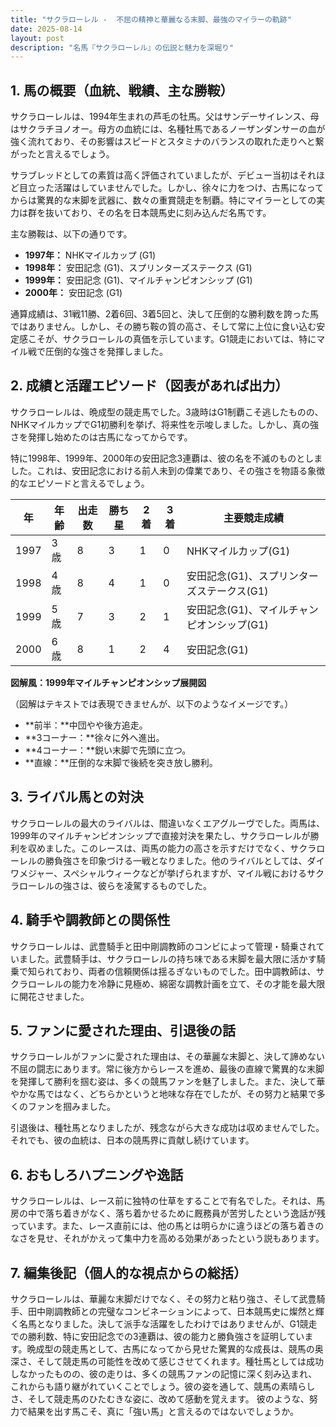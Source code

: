 ```yaml
---
title: "サクラローレル -  不屈の精神と華麗なる末脚、最強のマイラーの軌跡"
date: 2025-08-14
layout: post
description: "名馬『サクラローレル』の伝説と魅力を深堀り"
---
```


## 1. 馬の概要（血統、戦績、主な勝鞍）

サクラローレルは、1994年生まれの芦毛の牡馬。父はサンデーサイレンス、母はサクラチヨノオー。母方の血統には、名種牡馬であるノーザンダンサーの血が強く流れており、その影響はスピードとスタミナのバランスの取れた走りへと繋がったと言えるでしょう。

サラブレッドとしての素質は高く評価されていましたが、デビュー当初はそれほど目立った活躍はしていませんでした。しかし、徐々に力をつけ、古馬になってからは驚異的な末脚を武器に、数々の重賞競走を制覇。特にマイラーとしての実力は群を抜いており、その名を日本競馬史に刻み込んだ名馬です。

主な勝鞍は、以下の通りです。

* **1997年：**  NHKマイルカップ (G1)
* **1998年：**  安田記念 (G1)、スプリンターズステークス (G1)
* **1999年：**  安田記念 (G1)、マイルチャンピオンシップ (G1)
* **2000年：**  安田記念 (G1)


通算成績は、31戦11勝、2着6回、3着5回と、決して圧倒的な勝利数を誇った馬ではありません。しかし、その勝ち鞍の質の高さ、そして常に上位に食い込む安定感こそが、サクラローレルの真価を示しています。G1競走においては、特にマイル戦で圧倒的な強さを発揮しました。


## 2. 成績と活躍エピソード（図表があれば出力）

サクラローレルは、晩成型の競走馬でした。3歳時はG1制覇こそ逃したものの、NHKマイルカップでG1初勝利を挙げ、将来性を示唆しました。しかし、真の強さを発揮し始めたのは古馬になってからです。

特に1998年、1999年、2000年の安田記念3連覇は、彼の名を不滅のものとしました。これは、安田記念における前人未到の偉業であり、その強さを物語る象徴的なエピソードと言えるでしょう。

| 年 | 年齢 | 出走数 | 勝ち星 | 2着 | 3着 | 主要競走成績 |
|---|---|---|---|---|---|---|
| 1997 | 3歳 | 8 | 3 | 1 | 0 | NHKマイルカップ(G1) |
| 1998 | 4歳 | 8 | 4 | 1 | 0 | 安田記念(G1)、スプリンターズステークス(G1) |
| 1999 | 5歳 | 7 | 3 | 2 | 1 | 安田記念(G1)、マイルチャンピオンシップ(G1) |
| 2000 | 6歳 | 8 | 1 | 2 | 4 | 安田記念(G1) |


**図解風：1999年マイルチャンピオンシップ展開図**

（図解はテキストでは表現できませんが、以下のようなイメージです。）

* **前半：**中団やや後方追走。
* **3コーナー：**徐々に外へ進出。
* **4コーナー：**鋭い末脚で先頭に立つ。
* **直線：**圧倒的な末脚で後続を突き放し勝利。


## 3. ライバル馬との対決

サクラローレルの最大のライバルは、間違いなくエアグルーヴでした。両馬は、1999年のマイルチャンピオンシップで直接対決を果たし、サクラローレルが勝利を収めました。このレースは、両馬の能力の高さを示すだけでなく、サクラローレルの勝負強さを印象づける一戦となりました。他のライバルとしては、ダイワメジャー、スペシャルウィークなどが挙げられますが、マイル戦におけるサクラローレルの強さは、彼らを凌駕するものでした。


## 4. 騎手や調教師との関係性

サクラローレルは、武豊騎手と田中剛調教師のコンビによって管理・騎乗されていました。武豊騎手は、サクラローレルの持ち味である末脚を最大限に活かす騎乗で知られており、両者の信頼関係は揺るぎないものでした。田中調教師は、サクラローレルの能力を冷静に見極め、綿密な調教計画を立て、その才能を最大限に開花させました。


## 5. ファンに愛された理由、引退後の話

サクラローレルがファンに愛された理由は、その華麗な末脚と、決して諦めない不屈の闘志にあります。常に後方からレースを進め、最後の直線で驚異的な末脚を発揮して勝利を掴む姿は、多くの競馬ファンを魅了しました。また、決して華やかな馬ではなく、どちらかというと地味な存在でしたが、その努力と結果で多くのファンを掴みました。

引退後は、種牡馬となりましたが、残念ながら大きな成功は収めませんでした。それでも、彼の血統は、日本の競馬界に貢献し続けています。


## 6. おもしろハプニングや逸話

サクラローレルは、レース前に独特の仕草をすることで有名でした。それは、馬房の中で落ち着きがなく、落ち着かせるために厩務員が苦労したという逸話が残っています。また、レース直前には、他の馬とは明らかに違うほどの落ち着きのなさを見せ、それがかえって集中力を高める効果があったという説もあります。


## 7. 編集後記（個人的な視点からの総括）

サクラローレルは、華麗な末脚だけでなく、その努力と粘り強さ、そして武豊騎手、田中剛調教師との完璧なコンビネーションによって、日本競馬史に燦然と輝く名馬となりました。決して派手な活躍をしたわけではありませんが、G1競走での勝利数、特に安田記念での3連覇は、彼の能力と勝負強さを証明しています。晩成型の競走馬として、古馬になってから見せた驚異的な成長は、競馬の奥深さ、そして競走馬の可能性を改めて感じさせてくれます。種牡馬としては成功しなかったものの、彼の走りは、多くの競馬ファンの記憶に深く刻み込まれ、これからも語り継がれていくことでしょう。彼の姿を通して、競馬の素晴らしさ、そして競走馬のひたむきな姿に、改めて感動を覚えます。  彼のような、努力で結果を出す馬こそ、真に「強い馬」と言えるのではないでしょうか。
